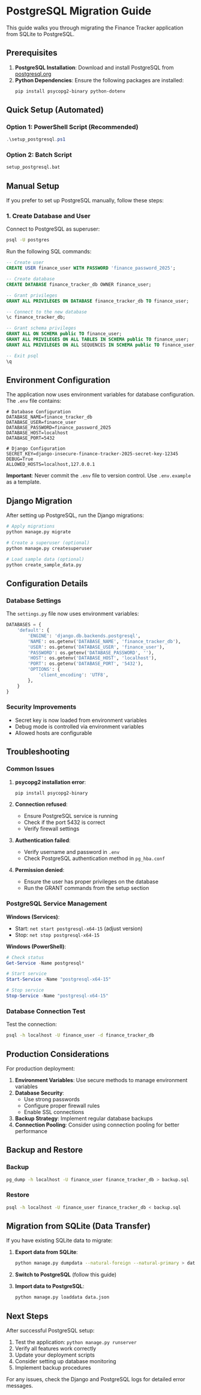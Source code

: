# PostgreSQL Migration Guide

This guide walks you through migrating the Finance Tracker application from SQLite to PostgreSQL.

## Prerequisites

1. **PostgreSQL Installation**: Download and install PostgreSQL from [postgresql.org](https://www.postgresql.org/download/windows/)
2. **Python Dependencies**: Ensure the following packages are installed:
   ```bash
   pip install psycopg2-binary python-dotenv
   ```

## Quick Setup (Automated)

### Option 1: PowerShell Script (Recommended)
```powershell
.\setup_postgresql.ps1
```

### Option 2: Batch Script
```cmd
setup_postgresql.bat
```

## Manual Setup

If you prefer to set up PostgreSQL manually, follow these steps:

### 1. Create Database and User

Connect to PostgreSQL as superuser:
```bash
psql -U postgres
```

Run the following SQL commands:
```sql
-- Create user
CREATE USER finance_user WITH PASSWORD 'finance_password_2025';

-- Create database
CREATE DATABASE finance_tracker_db OWNER finance_user;

-- Grant privileges
GRANT ALL PRIVILEGES ON DATABASE finance_tracker_db TO finance_user;

-- Connect to the new database
\c finance_tracker_db;

-- Grant schema privileges
GRANT ALL ON SCHEMA public TO finance_user;
GRANT ALL PRIVILEGES ON ALL TABLES IN SCHEMA public TO finance_user;
GRANT ALL PRIVILEGES ON ALL SEQUENCES IN SCHEMA public TO finance_user;

-- Exit psql
\q
```

## Environment Configuration

The application now uses environment variables for database configuration. The `.env` file contains:

```env
# Database Configuration
DATABASE_NAME=finance_tracker_db
DATABASE_USER=finance_user
DATABASE_PASSWORD=finance_password_2025
DATABASE_HOST=localhost
DATABASE_PORT=5432

# Django Configuration  
SECRET_KEY=django-insecure-finance-tracker-2025-secret-key-12345
DEBUG=True
ALLOWED_HOSTS=localhost,127.0.0.1
```

**Important**: Never commit the `.env` file to version control. Use `.env.example` as a template.

## Django Migration

After setting up PostgreSQL, run the Django migrations:

```bash
# Apply migrations
python manage.py migrate

# Create a superuser (optional)
python manage.py createsuperuser

# Load sample data (optional)
python create_sample_data.py
```

## Configuration Details

### Database Settings

The `settings.py` file now uses environment variables:

```python
DATABASES = {
    'default': {
        'ENGINE': 'django.db.backends.postgresql',
        'NAME': os.getenv('DATABASE_NAME', 'finance_tracker_db'),
        'USER': os.getenv('DATABASE_USER', 'finance_user'),
        'PASSWORD': os.getenv('DATABASE_PASSWORD', ''),
        'HOST': os.getenv('DATABASE_HOST', 'localhost'),
        'PORT': os.getenv('DATABASE_PORT', '5432'),
        'OPTIONS': {
            'client_encoding': 'UTF8',
        },
    }
}
```

### Security Improvements

- Secret key is now loaded from environment variables
- Debug mode is controlled via environment variables
- Allowed hosts are configurable

## Troubleshooting

### Common Issues

1. **psycopg2 installation error**:
   ```bash
   pip install psycopg2-binary
   ```

2. **Connection refused**:
   - Ensure PostgreSQL service is running
   - Check if the port 5432 is correct
   - Verify firewall settings

3. **Authentication failed**:
   - Verify username and password in `.env`
   - Check PostgreSQL authentication method in `pg_hba.conf`

4. **Permission denied**:
   - Ensure the user has proper privileges on the database
   - Run the GRANT commands from the setup section

### PostgreSQL Service Management

**Windows (Services)**:
- Start: `net start postgresql-x64-15` (adjust version)
- Stop: `net stop postgresql-x64-15`

**Windows (PowerShell)**:
```powershell
# Check status
Get-Service -Name postgresql*

# Start service
Start-Service -Name "postgresql-x64-15"

# Stop service
Stop-Service -Name "postgresql-x64-15"
```

### Database Connection Test

Test the connection:
```bash
psql -h localhost -U finance_user -d finance_tracker_db
```

## Production Considerations

For production deployment:

1. **Environment Variables**: Use secure methods to manage environment variables
2. **Database Security**: 
   - Use strong passwords
   - Configure proper firewall rules
   - Enable SSL connections
3. **Backup Strategy**: Implement regular database backups
4. **Connection Pooling**: Consider using connection pooling for better performance

## Backup and Restore

### Backup
```bash
pg_dump -h localhost -U finance_user finance_tracker_db > backup.sql
```

### Restore
```bash
psql -h localhost -U finance_user finance_tracker_db < backup.sql
```

## Migration from SQLite (Data Transfer)

If you have existing SQLite data to migrate:

1. **Export data from SQLite**:
   ```bash
   python manage.py dumpdata --natural-foreign --natural-primary > data.json
   ```

2. **Switch to PostgreSQL** (follow this guide)

3. **Import data to PostgreSQL**:
   ```bash
   python manage.py loaddata data.json
   ```

## Next Steps

After successful PostgreSQL setup:

1. Test the application: `python manage.py runserver`
2. Verify all features work correctly
3. Update your deployment scripts
4. Consider setting up database monitoring
5. Implement backup procedures

For any issues, check the Django and PostgreSQL logs for detailed error messages.
